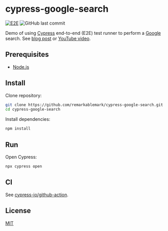 # cypress-google-search

[![E2E](https://github.com/remarkablemark/cypress-google-search/actions/workflows/e2e.yml/badge.svg)](https://github.com/remarkablemark/cypress-google-search/actions/workflows/e2e.yml)
![GitHub last commit](https://img.shields.io/github/last-commit/remarkablemark/cypress-google-search)

Demo of using [Cypress](https://b.remarkabl.org/cypress) end-to-end (E2E) test runner to perform a [Google](https://www.google.com/) search. See [blog post](https://b.remarkabl.org/3doyeL9) or [YouTube video](https://b.remarkabl.org/3b7vq1Q).

## Prerequisites

- [Node.js](https://nodejs.org/)

## Install

Clone repository:

```sh
git clone https://github.com/remarkablemark/cypress-google-search.git
cd cypress-google-search
```

Install dependencies:

```sh
npm install
```

## Run

Open Cypress:

```sh
npx cypress open
```

## CI

See [cypress-io/github-action](https://github.com/cypress-io/github-action).

## License

[MIT](LICENSE)
